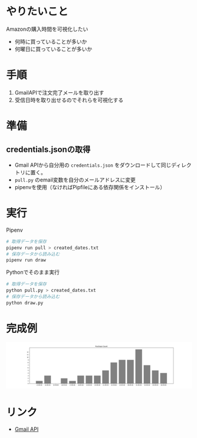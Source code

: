 # やりたいこと
Amazonの購入時間を可視化したい

- 何時に買っていることが多いか
- 何曜日に買っていることが多いか

# 手順
1. GmailAPIで注文完了メールを取り出す
2. 受信日時を取り出せるのでそれらを可視化する

# 準備
## credentials.jsonの取得
- Gmail APIから自分用の `credentials.json` をダウンロードして同じディレクトリに置く。
- `pull.py` のemail変数を自分のメールアドレスに変更
- pipenvを使用（なければPipfileにある依存関係をインストール）

# 実行

Pipenv

```bash
# 取得データを保存
pipenv run pull > created_dates.txt
# 保存データから読み込む
pipenv run draw
```

Pythonでそのまま実行

```bash
# 取得データを保存
python pull.py > created_dates.txt
# 保存データから読み込む
python draw.py
```
# 完成例
![完成例](figure_sample.png)

# リンク
- [Gmail API](https://developers.google.com/gmail/api)